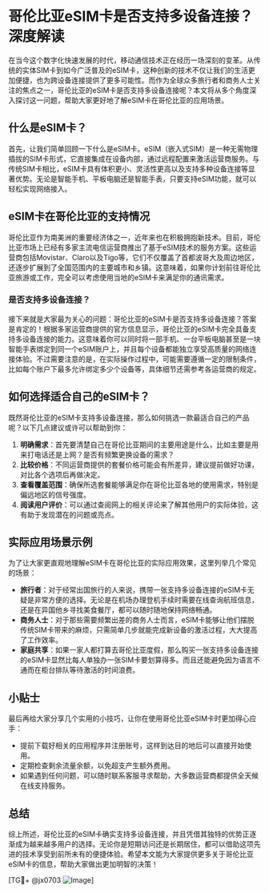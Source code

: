 # 哥伦比亚eSIM卡是否支持多设备连接？深度解读

在当今这个数字化快速发展的时代，移动通信技术正在经历一场深刻的变革。从传统的实体SIM卡到如今广泛普及的eSIM卡，这种创新的技术不仅让我们的生活更加便捷，也为跨设备连接提供了更多可能性。而作为全球众多旅行者和商务人士关注的焦点之一，哥伦比亚的eSIM卡是否支持多设备连接呢？本文将从多个角度深入探讨这一问题，帮助大家更好地了解eSIM卡在哥伦比亚的应用场景。

## 什么是eSIM卡？

首先，让我们简单回顾一下什么是eSIM卡。eSIM（嵌入式SIM）是一种无需物理插拔的SIM卡形式，它直接集成在设备内部，通过远程配置来激活运营商服务。与传统SIM卡相比，eSIM卡具有体积更小、灵活性更高以及支持多种设备连接等显著优势。无论是智能手机、平板电脑还是智能手表，只要支持eSIM功能，就可以轻松实现网络接入。

## eSIM卡在哥伦比亚的支持情况

哥伦比亚作为南美洲的重要经济体之一，近年来也在积极拥抱新技术。目前，哥伦比亚市场上已经有多家主流电信运营商推出了基于eSIM技术的服务方案。这些运营商包括Movistar、Claro以及Tigo等，它们不仅覆盖了首都波哥大及周边地区，还逐步扩展到了全国范围内的主要城市和乡镇。这意味着，如果你计划前往哥伦比亚旅游或工作，完全可以考虑使用当地的eSIM卡来满足你的通讯需求。

### 是否支持多设备连接？

接下来就是大家最为关心的问题：哥伦比亚的eSIM卡是否支持多设备连接？答案是肯定的！根据多家运营商提供的官方信息显示，哥伦比亚的eSIM卡完全具备支持多设备连接的能力。这意味着你可以同时将一部手机、一台平板电脑甚至是一块智能手表绑定到同一个eSIM账户上，并且每个设备都能独立享受高质量的网络连接体验。不过需要注意的是，在实际操作过程中，可能需要遵循一定的限制条件，比如每个账户下最多允许绑定多少个设备等，具体细节还需参考各运营商的规定。

## 如何选择适合自己的eSIM卡？

既然哥伦比亚的eSIM卡支持多设备连接，那么如何挑选一款最适合自己的产品呢？以下几点建议或许可以帮助到你：

1. **明确需求**：首先要清楚自己在哥伦比亚期间的主要用途是什么，比如主要是用来打电话还是上网？是否有频繁更换设备的需求？
2. **比较价格**：不同运营商提供的套餐价格可能会有所差异，建议提前做好功课，对比各个选项后再做决定。
3. **查看覆盖范围**：确保所选套餐能够满足你在哥伦比亚各地的使用需求，特别是偏远地区的信号强度。
4. **阅读用户评价**：可以通过查阅网上的相关评论来了解其他用户的实际体验，这有助于发现潜在的问题或亮点。

## 实际应用场景示例

为了让大家更直观地理解eSIM卡在哥伦比亚的实际应用效果，这里列举几个常见的场景：

- **旅行者**：对于经常出国旅行的人来说，携带一张支持多设备连接的eSIM卡无疑是非常方便的选择。无论是在机场办理登机手续时需要在线查询航班信息，还是在异国他乡寻找美食餐厅，都可以随时随地保持网络畅通。
- **商务人士**：对于那些需要频繁出差的商务人士而言，eSIM卡能够让他们摆脱传统SIM卡带来的麻烦，只需简单几步就能完成新设备的激活过程，大大提高了工作效率。
- **家庭共享**：如果一家人都打算去哥伦比亚度假，那么购买一张支持多设备连接的eSIM卡显然比每人单独办一张SIM卡要划算得多。而且还能避免因为语言不通而在柜台排队等待激活的时间浪费。

## 小贴士

最后再给大家分享几个实用的小技巧，让你在使用哥伦比亚eSIM卡时更加得心应手：

- 提前下载好相关的应用程序并注册账号，这样到达目的地后可以直接开始使用。
- 定期检查剩余流量余额，以免超支产生额外费用。
- 如果遇到任何问题，可以随时联系客服寻求帮助，大多数运营商都提供全天候在线支持服务。

## 总结

综上所述，哥伦比亚的eSIM卡确实支持多设备连接，并且凭借其独特的优势正逐渐成为越来越多用户的选择。无论你是短期访问还是长期居住，都可以借助这项先进的技术享受到前所未有的便捷体验。希望本文能为大家提供更多关于哥伦比亚eSIM卡的信息，帮助大家做出更加明智的决策！

[TG💪+ @jx0703 ![Image](https://github.com/user-attachments/assets/dbca1d08-cadb-493c-b0ec-ad6f7a83f270)]